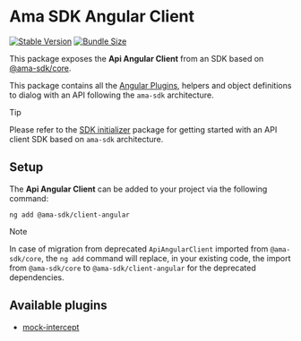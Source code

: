 # Ama SDK Angular Client

[![Stable Version](https://img.shields.io/npm/v/@ama-sdk/client-angular?style=for-the-badge)](https://www.npmjs.com/package/@ama-sdk/client-angular)
[![Bundle Size](https://img.shields.io/bundlephobia/min/@ama-sdk/client-angular?color=green&style=for-the-badge)](https://www.npmjs.com/package/@ama-sdk/client-angular)

This package exposes the **Api Angular Client** from an SDK based on [@ama-sdk/core](https://github.com/AmadeusITGroup/otter/tree/main/packages/%40ama-sdk/core).

This package contains all the [Angular Plugins](https://github.com/AmadeusITGroup/otter/tree/main/packages/%40ama-sdk/client-angular/src/plugins), helpers and object definitions to dialog with an API following the `ama-sdk` architecture.

> [!TIP]
> Please refer to the [SDK initializer](https://www.npmjs.com/package/@ama-sdk/create) package for getting started with an API client SDK based on `ama-sdk` architecture.

## Setup

The **Api Angular Client** can be added to your project via the following command:

```shell
ng add @ama-sdk/client-angular
```

> [!NOTE]
> In case of migration from deprecated `ApiAngularClient` imported from `@ama-sdk/core`, the `ng add` command will replace, in your existing code, the import from `@ama-sdk/core` to `@ama-sdk/client-angular` for the deprecated dependencies.

## Available plugins

- [mock-intercept](https://github.com/AmadeusITGroup/otter/tree/main/packages/%40ama-sdk/client-angular/src/plugins/mock-intercept)
